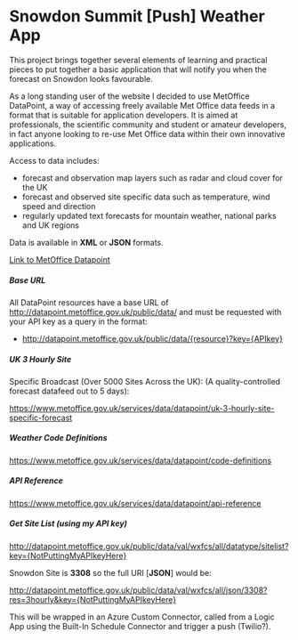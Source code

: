 # Snowdon Summit [Push] Weather App

This project brings together several elements of learning and practical pieces to put together a basic application that will notify you when the forecast on Snowdon looks favourable.

As a long standing user of the website I decided to use MetOffice DataPoint, a way of accessing freely available Met Office data feeds in a format that is suitable for application developers. It is aimed at professionals, the scientific community and student or amateur developers, in fact anyone looking to re-use Met Office data within their own innovative applications.

Access to data includes:

* forecast and observation map layers such as radar and cloud cover for the UK
* forecast and observed site specific data such as temperature, wind speed and direction
* regularly updated text forecasts for mountain weather, national parks and UK regions

Data is available in **XML** or **JSON** formats.

[Link to MetOffice Datapoint](https://www.metoffice.gov.uk/services/data/datapoint/about)

##### Base URL #####
All DataPoint resources have a base URL of http://datapoint.metoffice.gov.uk/public/data/ and must be requested with your API key as a query in the format:

* http://datapoint.metoffice.gov.uk/public/data/{resource}?key={APIkey}

##### UK 3 Hourly Site #####
Specific Broadcast (Over 5000 Sites Across the UK):
(A quality-controlled forecast datafeed out to 5 days):

https://www.metoffice.gov.uk/services/data/datapoint/uk-3-hourly-site-specific-forecast

##### Weather Code Definitions #####

https://www.metoffice.gov.uk/services/data/datapoint/code-definitions

##### API Reference #####
https://www.metoffice.gov.uk/services/data/datapoint/api-reference

##### Get Site List (using my API key) #####

http://datapoint.metoffice.gov.uk/public/data/val/wxfcs/all/datatype/sitelist?key={NotPuttingMyAPIkeyHere}

Snowdon Site is **3308** so the full URI [**JSON**] would be:

http://datapoint.metoffice.gov.uk/public/data/val/wxfcs/all/json/3308?res=3hourly&key={NotPuttingMyAPIkeyHere}

This will be wrapped in an Azure Custom Connector, called from a Logic App using the Built-In Schedule Connector and trigger a push (Twilio?).